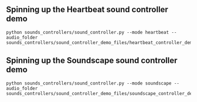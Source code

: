 ## Spinning up the Heartbeat sound controller demo

```
python sounds_controllers/sound_controller.py --mode heartbeat --audio_folder sounds_controllers/sound_controller_demo_files/heartbeat_controller_demo_files
```

## Spinning up the Soundscape sound controller demo


```
python sounds_controllers/sound_controller.py --mode soundscape --audio_folder sounds_controllers/sound_controller_demo_files/soundscape_controller_demo_files
```